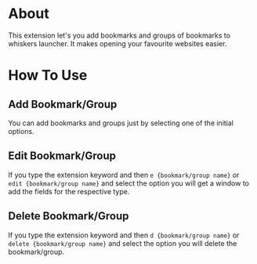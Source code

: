 # About
This extension let's you add bookmarks and groups of bookmarks to whiskers launcher. It makes opening your favourite websites easier.

# How To Use
## Add Bookmark/Group
You can add bookmarks and groups just by selecting one of the initial options.

## Edit Bookmark/Group
If you type the extension keyword and then `e {bookmark/group name}` or `edit {bookmark/group name}` and select the option you will get a window to add the fields for the respective type.

## Delete Bookmark/Group
If you type the extension keyword and then `d {bookmark/group name}` or `delete {bookmark/group name}` and select the option you will delete the bookmark/group.
